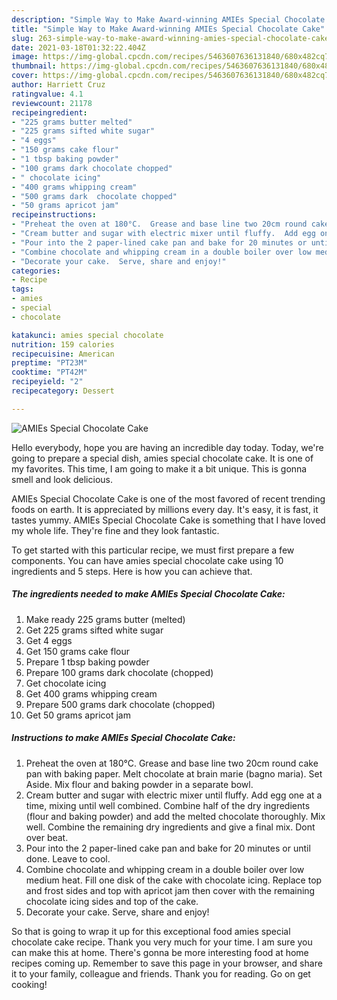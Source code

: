 ```yaml
---
description: "Simple Way to Make Award-winning AMIEs Special Chocolate Cake"
title: "Simple Way to Make Award-winning AMIEs Special Chocolate Cake"
slug: 263-simple-way-to-make-award-winning-amies-special-chocolate-cake
date: 2021-03-18T01:32:22.404Z
image: https://img-global.cpcdn.com/recipes/5463607636131840/680x482cq70/amies-special-chocolate-cake-recipe-main-photo.jpg
thumbnail: https://img-global.cpcdn.com/recipes/5463607636131840/680x482cq70/amies-special-chocolate-cake-recipe-main-photo.jpg
cover: https://img-global.cpcdn.com/recipes/5463607636131840/680x482cq70/amies-special-chocolate-cake-recipe-main-photo.jpg
author: Harriett Cruz
ratingvalue: 4.1
reviewcount: 21178
recipeingredient:
- "225 grams butter melted"
- "225 grams sifted white sugar"
- "4 eggs"
- "150 grams cake flour"
- "1 tbsp baking powder"
- "100 grams dark chocolate chopped"
- " chocolate icing"
- "400 grams whipping cream"
- "500 grams dark  chocolate chopped"
- "50 grams apricot jam"
recipeinstructions:
- "Preheat the oven at 180°C.  Grease and base line two 20cm round cake pan with baking paper.  Melt chocolate at brain marie (bagno maria).  Set Aside.  Mix flour and baking powder in a separate bowl."
- "Cream butter and sugar with electric mixer until fluffy.  Add egg one at a time, mixing until well combined. Combine half of the dry ingredients (flour and baking powder) and add the melted chocolate thoroughly.  Mix well.  Combine the remaining dry ingredients and give a final mix.  Dont over beat."
- "Pour into the 2 paper-lined cake pan and bake for 20 minutes or until done.  Leave to cool."
- "Combine chocolate and whipping cream in a double boiler over low medium heat.  Fill one disk of the cake with chocolate icing.  Replace top and frost sides and top with apricot jam then cover with the remaining chocolate icing  sides and top of the cake."
- "Decorate your cake.  Serve, share and enjoy!"
categories:
- Recipe
tags:
- amies
- special
- chocolate

katakunci: amies special chocolate 
nutrition: 159 calories
recipecuisine: American
preptime: "PT23M"
cooktime: "PT42M"
recipeyield: "2"
recipecategory: Dessert

---
```



![AMIEs Special Chocolate Cake](https://img-global.cpcdn.com/recipes/5463607636131840/680x482cq70/amies-special-chocolate-cake-recipe-main-photo.jpg)

Hello everybody, hope you are having an incredible day today. Today, we're going to prepare a special dish, amies special chocolate cake. It is one of my favorites. This time, I am going to make it a bit unique. This is gonna smell and look delicious.



AMIEs Special Chocolate Cake is one of the most favored of recent trending foods on earth. It is appreciated by millions every day. It's easy, it is fast, it tastes yummy. AMIEs Special Chocolate Cake is something that I have loved my whole life. They're fine and they look fantastic.


To get started with this particular recipe, we must first prepare a few components. You can have amies special chocolate cake using 10 ingredients and 5 steps. Here is how you can achieve that.

<!--inarticleads1-->

##### The ingredients needed to make AMIEs Special Chocolate Cake:

1. Make ready 225 grams butter (melted)
1. Get 225 grams sifted white sugar
1. Get 4 eggs
1. Get 150 grams cake flour
1. Prepare 1 tbsp baking powder
1. Prepare 100 grams dark chocolate (chopped)
1. Get  chocolate icing
1. Get 400 grams whipping cream
1. Prepare 500 grams dark  chocolate (chopped)
1. Get 50 grams apricot jam




<!--inarticleads2-->

##### Instructions to make AMIEs Special Chocolate Cake:

1. Preheat the oven at 180°C.  Grease and base line two 20cm round cake pan with baking paper.  Melt chocolate at brain marie (bagno maria).  Set Aside.  Mix flour and baking powder in a separate bowl.
1. Cream butter and sugar with electric mixer until fluffy.  Add egg one at a time, mixing until well combined. Combine half of the dry ingredients (flour and baking powder) and add the melted chocolate thoroughly.  Mix well.  Combine the remaining dry ingredients and give a final mix.  Dont over beat.
1. Pour into the 2 paper-lined cake pan and bake for 20 minutes or until done.  Leave to cool.
1. Combine chocolate and whipping cream in a double boiler over low medium heat.  Fill one disk of the cake with chocolate icing.  Replace top and frost sides and top with apricot jam then cover with the remaining chocolate icing  sides and top of the cake.
1. Decorate your cake.  Serve, share and enjoy!




So that is going to wrap it up for this exceptional food amies special chocolate cake recipe. Thank you very much for your time. I am sure you can make this at home. There's gonna be more interesting food at home recipes coming up. Remember to save this page in your browser, and share it to your family, colleague and friends. Thank you for reading. Go on get cooking!
